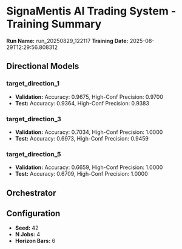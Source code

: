 # SignaMentis AI Trading System - Training Summary

**Run Name:** run_20250829_122117
**Training Date:** 2025-08-29T12:29:56.808312

## Directional Models

### target_direction_1
- **Validation:** Accuracy: 0.9675, High-Conf Precision: 0.9700
- **Test:** Accuracy: 0.9364, High-Conf Precision: 0.9383

### target_direction_3
- **Validation:** Accuracy: 0.7034, High-Conf Precision: 1.0000
- **Test:** Accuracy: 0.6973, High-Conf Precision: 0.9459

### target_direction_5
- **Validation:** Accuracy: 0.6659, High-Conf Precision: 1.0000
- **Test:** Accuracy: 0.6709, High-Conf Precision: 1.0000

## Orchestrator


## Configuration

- **Seed:** 42
- **N Jobs:** 4
- **Horizon Bars:** 6
